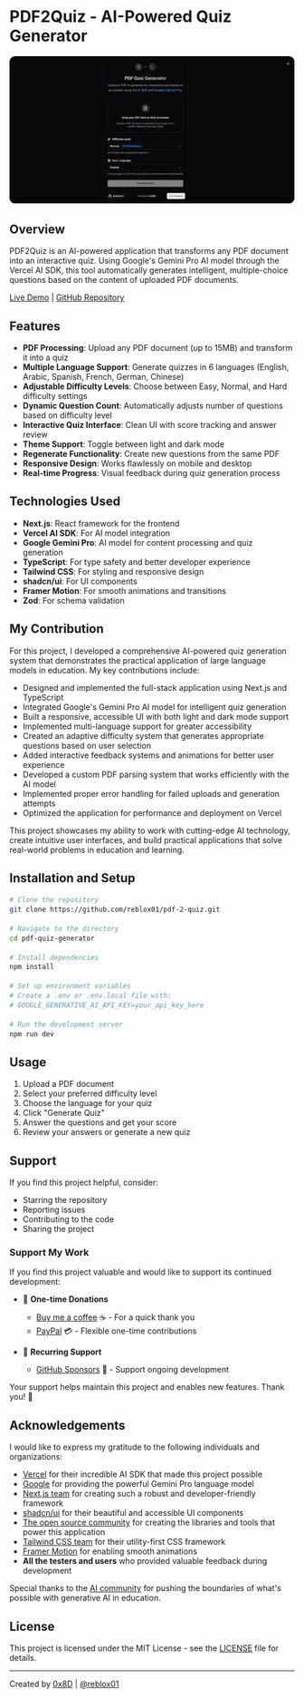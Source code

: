 # PDF2Quiz - AI-Powered Quiz Generator

![PDF2Quiz Screenshot](https://github.com/reblox01/pdf-2-quiz/blob/6572999832c73c3e678b58981d28945217893127/public/preview.png)

## Overview

PDF2Quiz is an AI-powered application that transforms any PDF document into an interactive quiz. Using Google's Gemini Pro AI model through the Vercel AI SDK, this tool automatically generates intelligent, multiple-choice questions based on the content of uploaded PDF documents.

[Live Demo](https://pdf2quiiz.vercel.app) | [GitHub Repository](https://github.com/reblox01/pdf-2-quiz.git)

## Features

- **PDF Processing**: Upload any PDF document (up to 15MB) and transform it into a quiz
- **Multiple Language Support**: Generate quizzes in 6 languages (English, Arabic, Spanish, French, German, Chinese)
- **Adjustable Difficulty Levels**: Choose between Easy, Normal, and Hard difficulty settings
- **Dynamic Question Count**: Automatically adjusts number of questions based on difficulty level
- **Interactive Quiz Interface**: Clean UI with score tracking and answer review
- **Theme Support**: Toggle between light and dark mode
- **Regenerate Functionality**: Create new questions from the same PDF
- **Responsive Design**: Works flawlessly on mobile and desktop
- **Real-time Progress**: Visual feedback during quiz generation process

## Technologies Used

- **Next.js**: React framework for the frontend
- **Vercel AI SDK**: For AI model integration
- **Google Gemini Pro**: AI model for content processing and quiz generation
- **TypeScript**: For type safety and better developer experience
- **Tailwind CSS**: For styling and responsive design
- **shadcn/ui**: For UI components
- **Framer Motion**: For smooth animations and transitions
- **Zod**: For schema validation

## My Contribution

For this project, I developed a comprehensive AI-powered quiz generation system that demonstrates the practical application of large language models in education. My key contributions include:

- Designed and implemented the full-stack application using Next.js and TypeScript
- Integrated Google's Gemini Pro AI model for intelligent quiz generation
- Built a responsive, accessible UI with both light and dark mode support
- Implemented multi-language support for greater accessibility
- Created an adaptive difficulty system that generates appropriate questions based on user selection
- Added interactive feedback systems and animations for better user experience
- Developed a custom PDF parsing system that works efficiently with the AI model
- Implemented proper error handling for failed uploads and generation attempts
- Optimized the application for performance and deployment on Vercel

This project showcases my ability to work with cutting-edge AI technology, create intuitive user interfaces, and build practical applications that solve real-world problems in education and learning.

## Installation and Setup

```bash
# Clone the repository
git clone https://github.com/reblox01/pdf-2-quiz.git

# Navigate to the directory
cd pdf-quiz-generator

# Install dependencies
npm install

# Set up environment variables
# Create a .env or .env.local file with:
# GOOGLE_GENERATIVE_AI_API_KEY=your_api_key_here

# Run the development server
npm run dev
```

## Usage

1. Upload a PDF document
2. Select your preferred difficulty level
3. Choose the language for your quiz
4. Click "Generate Quiz"
5. Answer the questions and get your score
6. Review your answers or generate a new quiz

## Support

If you find this project helpful, consider:

- Starring the repository
- Reporting issues
- Contributing to the code
- Sharing the project

### Support My Work

If you find this project valuable and would like to support its continued development:

- 💖 **One-time Donations**
  - [Buy me a coffee](https://www.buymeacoffee.com/arosck1) ☕ - For a quick thank you
  - [PayPal](https://paypal.me/soukoutari) 💳 - Flexible one-time contributions
  
- 🌟 **Recurring Support** 
  - [GitHub Sponsors](https://github.com/sponsors/reblox01) 💝 - Support ongoing development

Your support helps maintain this project and enables new features. Thank you! 🙏

## Acknowledgements

I would like to express my gratitude to the following individuals and organizations:

- [Vercel](https://vercel.com) for their incredible AI SDK that made this project possible
- [Google](https://ai.google.dev) for providing the powerful Gemini Pro language model
- [Next.js team](https://nextjs.org) for creating such a robust and developer-friendly framework
- [shadcn/ui](https://ui.shadcn.com) for their beautiful and accessible UI components
- [The open source community](https://github.com) for creating the libraries and tools that power this application
- [Tailwind CSS team](https://tailwindcss.com) for their utility-first CSS framework
- [Framer Motion](https://www.framer.com/motion) for enabling smooth animations
- **All the testers and users** who provided valuable feedback during development

Special thanks to the [AI community](https://huggingface.co) for pushing the boundaries of what's possible with generative AI in education.

## License

This project is licensed under the MIT License - see the [LICENSE](LICENSE) file for details.

---

Created by [0x8D](https://sohail-koutari.vercel.app) | [@reblox01](https://github.com/reblox01)

